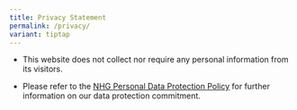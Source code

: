 ```yaml
---
title: Privacy Statement
permalink: /privacy/
variant: tiptap
---
```

<ul data-tight="true" class="tight">
<li>
<p>This website does not collect nor require any personal information from
its visitors.</p>
</li>
<li>
<p>Please refer to the <a href="https://corp.nhg.com.sg/Documents/NHG%20Personal%20Data%20Protection%20Policy.pdf" rel="noopener noreferrer nofollow" target="_blank"><u>NHG Personal Data Protection Policy</u></a> for
further information on our data protection commitment.</p>
</li>
</ul>
<p></p>